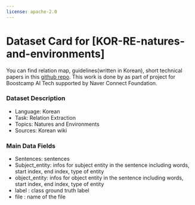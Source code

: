 ```yaml
---
license: apache-2.0
---
```


# Dataset Card for [KOR-RE-natures-and-environments]

You can find relation map, guidelines(written in Korean), short technical papers in this [github repo](https://github.com/boostcampaitech3/level2-data-annotation_nlp-level2-nlp-03). This work is done by as part of project for Boostcamp AI Tech supported by Naver Connect Foundation.

### Dataset Description
* Language: Korean
* Task: Relation Extraction
* Topics: Natures and Environments
* Sources: Korean wiki


### Main Data Fields
* Sentences: sentences
* Subject_entity: infos for subject entity in the sentence including words, start index, end index, type of entity
* object_entity: infos for object entity in the sentence including words, start index, end index, type of entity
* label : class ground truth label
* file : name of the file
